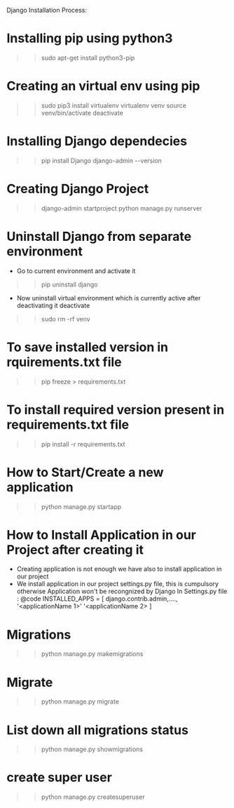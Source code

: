 Django Installation Process:

# Installing pip using python3
>> sudo apt-get install python3-pip


# Creating an virtual env using pip
>> sudo pip3 install virtualenv
>> virtualenv venv
>> source venv/bin/activate
>> deactivate

# Installing Django dependecies
>> pip install Django
>> django-admin --version

# Creating Django Project
>> django-admin startproject <projectName>
>> python manage.py runserver

# Uninstall Django from separate environment
- Go to current environment and activate it
>> pip uninstall django
- Now uninstall virtual environment which is currently active after deactivating it
deactivate
>> sudo rm -rf venv

# To save installed version in rquirements.txt file
>> pip freeze > requirements.txt

# To install required version present in requirements.txt file
>> pip install -r requirements.txt

# How to Start/Create a new application
>> python manage.py startapp <appName>

# How to Install Application in our Project after creating it
- Creating application is not enough we have also to install application in our project
- We install application in our project settings.py file, this is cumpulsory otherwise Application won't be recongnized by Django
In Settings.py file :
@code  INSTALLED_APPS = [
    django.contrib.admin,....,
    '<applicationName 1>'
    '<applicationName 2>
]

# Migrations
>> python manage.py makemigrations

# Migrate
>> python manage.py migrate

# List down all migrations status
>> python manage.py showmigrations

# create super user
>> python manage.py createsuperuser